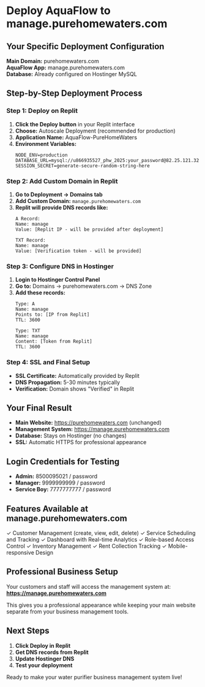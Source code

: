 # Deploy AquaFlow to manage.purehomewaters.com

## Your Specific Deployment Configuration

**Main Domain:** purehomewaters.com  
**AquaFlow App:** manage.purehomewaters.com  
**Database:** Already configured on Hostinger MySQL

## Step-by-Step Deployment Process

### Step 1: Deploy on Replit
1. **Click the Deploy button** in your Replit interface
2. **Choose:** Autoscale Deployment (recommended for production)
3. **Application Name:** AquaFlow-PureHomeWaters
4. **Environment Variables:**
   ```env
   NODE_ENV=production
   DATABASE_URL=mysql://u866935527_phw_2025:your_password@82.25.121.32:3306/u866935527_purehomewaters
   SESSION_SECRET=generate-secure-random-string-here
   ```

### Step 2: Add Custom Domain in Replit
1. **Go to Deployment → Domains tab**
2. **Add Custom Domain:** `manage.purehomewaters.com`
3. **Replit will provide DNS records like:**
   ```
   A Record:
   Name: manage
   Value: [Replit IP - will be provided after deployment]
   
   TXT Record:
   Name: manage
   Value: [Verification token - will be provided]
   ```

### Step 3: Configure DNS in Hostinger
1. **Login to Hostinger Control Panel**
2. **Go to:** Domains → purehomewaters.com → DNS Zone
3. **Add these records:**
   ```
   Type: A
   Name: manage
   Points to: [IP from Replit]
   TTL: 3600
   
   Type: TXT
   Name: manage
   Content: [Token from Replit]
   TTL: 3600
   ```

### Step 4: SSL and Final Setup
- **SSL Certificate:** Automatically provided by Replit
- **DNS Propagation:** 5-30 minutes typically
- **Verification:** Domain shows "Verified" in Replit

## Your Final Result
- **Main Website:** https://purehomewaters.com (unchanged)
- **Management System:** https://manage.purehomewaters.com
- **Database:** Stays on Hostinger (no changes)
- **SSL:** Automatic HTTPS for professional appearance

## Login Credentials for Testing
- **Admin:** 8500095021 / password
- **Manager:** 9999999999 / password
- **Service Boy:** 7777777777 / password

## Features Available at manage.purehomewaters.com
✓ Customer Management (create, view, edit, delete)
✓ Service Scheduling and Tracking
✓ Dashboard with Real-time Analytics
✓ Role-based Access Control
✓ Inventory Management
✓ Rent Collection Tracking
✓ Mobile-responsive Design

## Professional Business Setup
Your customers and staff will access the management system at:
**https://manage.purehomewaters.com**

This gives you a professional appearance while keeping your main website separate from your business management tools.

## Next Steps
1. **Click Deploy in Replit**
2. **Get DNS records from Replit**
3. **Update Hostinger DNS**
4. **Test your deployment**

Ready to make your water purifier business management system live!